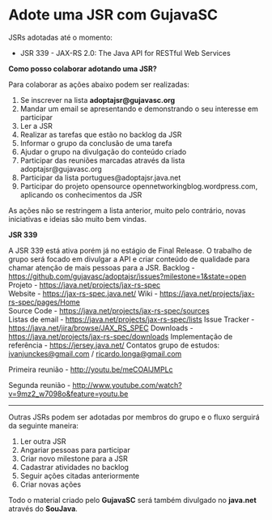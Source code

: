 Adote uma JSR com GujavaSC
=========

JSRs adotadas até o momento:
<ul>
<li>JSR 339 - JAX-RS 2.0: The Java API for RESTful Web Services</li>
</ul>

<b>Como posso colaborar adotando uma JSR?</b>

Para colaborar as ações abaixo podem ser realizadas:
<ol>
<li>Se inscrever na lista <b>adoptajsr@gujavasc.org</b></li>
<li>Mandar um email se apresentando e demonstrando o seu interesse em participar</li>
<li>Ler a JSR</li>
<li>Realizar as tarefas que estão no backlog da JSR</li>
<li>Informar o grupo da conclusão de uma tarefa</li>
<li>Ajudar o grupo na divulgação do conteúdo criado</li>
<li>Participar das reuniões marcadas através da lista adoptajsr@gujavasc.org</li>
<li>Participar da lista portugues@adoptajsr.java.net</li>
<li>Participar do projeto opensource opennetworkingblog.wordpress.com, aplicando os conhecimentos da JSR</li>
</ol>

As ações não se restringem a lista anterior, muito pelo contrário, novas iniciativas e ideias são muito bem vindas.

<b>JSR 339</b>

A JSR 339 está ativa porém já no estágio de Final Release. O trabalho de grupo será focado em divulgar a API e criar conteúdo de qualidade para chamar atenção de mais pessoas para a JSR.
    Backlog - https://github.com/gujavasc/adoptajsr/issues?milestone=1&state=open
    Projeto - https://java.net/projects/jax-rs-spec   
    Website - https://jax-rs-spec.java.net/
    Wiki - https://java.net/projects/jax-rs-spec/pages/Home   
    Source Code - https://java.net/projects/jax-rs-spec/sources   
    Listas de email - https://java.net/projects/jax-rs-spec/lists
    Issue Tracker - https://java.net/jira/browse/JAX_RS_SPEC
    Downloads - https://java.net/projects/jax-rs-spec/downloads
    Implementação de referência - https://jersey.java.net/
    Contatos grupo de estudos: ivanjunckes@gmail.com / ricardo.longa@gmail.com

Primeira reunião - http://youtu.be/meCOAlJMPLc 

Segunda reunião - http://www.youtube.com/watch?v=9mz2_w7098o&feature=youtu.be

----------------------------------------------------------------------------------------------------------------
Outras JSRs podem ser adotadas por membros do grupo e o fluxo serguirá da seguinte maneira:
<ol>
<li>Ler outra JSR</b></li>
<li>Angariar pessoas para participar</li>
<li>Criar novo milestone para a JSR</li>
<li>Cadastrar atividades no backlog</li>
<li>Seguir ações citadas anteriormente</li>
<li>Criar novas ações</li>
</ol>

    
Todo o material criado pelo <b>GujavaSC</b> será também divulgado no <b>java.net</b> através do <b>SouJava</b>.
